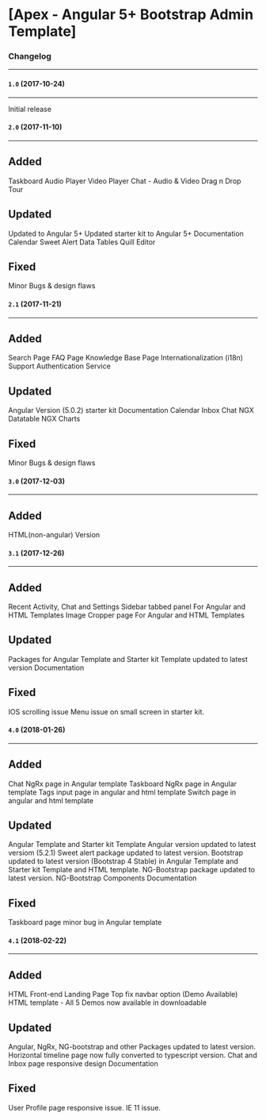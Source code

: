 # [Apex - Angular 5+ Bootstrap Admin Template]


### Changelog
***

#### `1.0` (2017-10-24)
***

Initial release

#### `2.0` (2017-11-10)
***
Added
----------
Taskboard
Audio Player
Video Player
Chat - Audio & Video
Drag n Drop
Tour


Updated
--------
Updated to Angular 5+
Updated starter kit to Angular 5+
Documentation
Calendar
Sweet Alert
Data Tables
Quill Editor


Fixed
--------
Minor Bugs & design flaws


#### `2.1` (2017-11-21)
***
Added
----------
Search Page
FAQ Page
Knowledge Base Page
Internationalization (i18n) Support
Authentication Service


Updated
--------
Angular Version (5.0.2)
starter kit
Documentation
Calendar
Inbox
Chat
NGX Datatable
NGX Charts

Fixed
--------
Minor Bugs & design flaws

#### `3.0` (2017-12-03)
***
Added
----------
HTML(non-angular) Version

#### `3.1` (2017-12-26)
***
Added
----------
Recent Activity, Chat and Settings Sidebar tabbed panel For Angular and HTML Templates
Image Cropper page For Angular and HTML Templates

Updated
--------
Packages for Angular Template and Starter kit Template updated to latest version
Documentation

Fixed
--------
IOS scrolling issue
Menu issue on small screen in starter kit.

#### `4.0` (2018-01-26)
***
Added
----------
Chat NgRx page in Angular template
Taskboard NgRx page in Angular template
Tags input page in angular and html template
Switch page in angular and html template

Updated
--------
Angular Template and Starter kit Template Angular version updated to latest versiom (5.2.1)
Sweet alert package updated to latest version.
Bootstrap updated to latest version (Bootstrap 4 Stable) in Angular Template and Starter kit Template and HTML template.
NG-Bootstrap package updated to latest version.
NG-Bootstrap Components
Documentation

Fixed
--------
Taskboard page minor bug in Angular template

#### `4.1` (2018-02-22)
***
Added
----------
HTML Front-end Landing Page
Top fix navbar option (Demo Available)
HTML template - All 5 Demos now available in downloadable

Updated
--------
Angular, NgRx, NG-bootstrap and other Packages updated to latest version.
Horizontal timeline page now fully converted to typescript version.
Chat and Inbox page responsive design
Documentation

Fixed
--------
User Profile page responsive issue.
IE 11 issue.